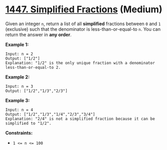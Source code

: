 # [1447. Simplified Fractions][link] (Medium)

[link]: https://leetcode.com/problems/simplified-fractions/

Given an integer `n`, return a list of all **simplified** fractions between  `0` and  `1`
(exclusive) such that the denominator is less-than-or-equal-to  `n`. You can return the answer in **any
order**.

**Example 1:**

```
Input: n = 2
Output: ["1/2"]
Explanation: "1/2" is the only unique fraction with a denominator less-than-or-equal-to 2.
```

**Example 2:**

```
Input: n = 3
Output: ["1/2","1/3","2/3"]
```

**Example 3:**

```
Input: n = 4
Output: ["1/2","1/3","1/4","2/3","3/4"]
Explanation: "2/4" is not a simplified fraction because it can be simplified to "1/2".
```

**Constraints:**

- `1 <= n <= 100`
